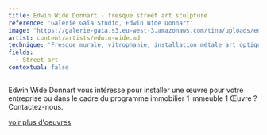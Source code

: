 ```yaml
---
title: Edwin Wide Donnart - fresque street art sculpture
reference: 'Galerie Gaïa Studio, Edwin Wide Donnart'
image: "https://galerie-gaia.s3.eu-west-3.amazonaws.com/tina/uploads/edwin-wide-donnart/GAIÌ\x88A STUDIO FICHE WIDE 2_page-0001.jpg"
artist: content/artists/edwin-wide.md
technique: 'Fresque murale, vitrophanie, installation métale art optique'
fields:
  - Street art
contextual: false
---
```


Edwin Wide Donnart vous intéresse pour installer une œuvre  pour votre entreprise ou dans le cadre du  programme immobilier 1 immeuble 1 Œuvre ? Contactez-nous.

[voir plus d'oeuvres](https://www.galeriegaia.fr/artists/edwin-wide "Edwin Wide Donnart")
